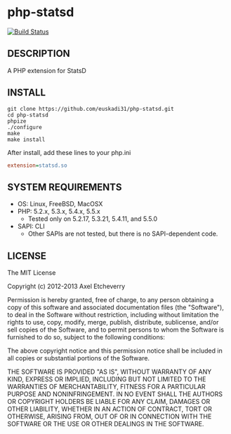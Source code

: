 php-statsd
==========

[![Build Status](https://travis-ci.org/euskadi31/php-statsd.png)](https://travis-ci.org/euskadi31/php-statsd)

DESCRIPTION
-----------

A PHP extension for StatsD

INSTALL
-------

```
git clone https://github.com/euskadi31/php-statsd.git
cd php-statsd
phpize
./configure
make
make install
```

After install, add these lines to your php.ini

```ini
extension=statsd.so
```

SYSTEM REQUIREMENTS
-------------------

- OS: Linux, FreeBSD, MacOSX
- PHP: 5.2.x, 5.3.x, 5.4.x, 5.5.x
  - Tested only on 5.2.17, 5.3.21, 5.4.11, and 5.5.0
- SAPI: CLI
  - Other SAPIs are not tested, but there is no SAPI-dependent code.

LICENSE
-------

The MIT License

Copyright (c) 2012-2013 Axel Etcheverry

Permission is hereby granted, free of charge, to any person obtaining a copy of this software and associated documentation files (the "Software"), to deal in the Software without restriction, including without limitation the rights to use, copy, modify, merge, publish, distribute, sublicense, and/or sell copies of the Software, and to permit persons to whom the Software is furnished to do so, subject to the following conditions:

The above copyright notice and this permission notice shall be included in all copies or substantial portions of the Software.

THE SOFTWARE IS PROVIDED "AS IS", WITHOUT WARRANTY OF ANY KIND, EXPRESS OR IMPLIED, INCLUDING BUT NOT LIMITED TO THE WARRANTIES OF MERCHANTABILITY, FITNESS FOR A PARTICULAR PURPOSE AND NONINFRINGEMENT. IN NO EVENT SHALL THE AUTHORS OR COPYRIGHT HOLDERS BE LIABLE FOR ANY CLAIM, DAMAGES OR OTHER LIABILITY, WHETHER IN AN ACTION OF CONTRACT, TORT OR OTHERWISE, ARISING FROM, OUT OF OR IN CONNECTION WITH THE SOFTWARE OR THE USE OR OTHER DEALINGS IN THE SOFTWARE.